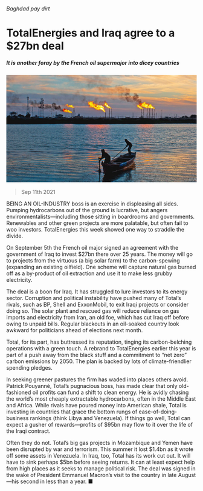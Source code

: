 ###### Baghdad pay dirt

# TotalEnergies and Iraq agree to a $27bn deal 

##### It is another foray by the French oil supermajor into dicey countries 

![image](images/20210911_WBP002_1.jpg) 

> Sep 11th 2021 

BEING AN OIL-INDUSTRY boss is an exercise in displeasing all sides. Pumping hydrocarbons out of the ground is lucrative, but angers environmentalists—including those sitting in boardrooms and governments. Renewables and other green projects are more palatable, but often fail to woo investors. TotalEnergies this week showed one way to straddle the divide.

On September 5th the French oil major signed an agreement with the government of Iraq to invest $27bn there over 25 years. The money will go to projects from the virtuous (a big solar farm) to the carbon-spewing (expanding an existing oilfield). One scheme will capture natural gas burned off as a by-product of oil extraction and use it to make less grubby electricity.


The deal is a boon for Iraq. It has struggled to lure investors to its energy sector. Corruption and political instability have pushed many of Total’s rivals, such as BP, Shell and ExxonMobil, to exit Iraqi projects or consider doing so. The solar plant and rescued gas will reduce reliance on gas imports and electricity from Iran, an old foe, which has cut Iraq off before owing to unpaid bills. Regular blackouts in an oil-soaked country look awkward for politicians ahead of elections next month.

Total, for its part, has buttressed its reputation, tinging its carbon-belching operations with a green touch. A rebrand to TotalEnergies earlier this year is part of a push away from the black stuff and a commitment to “net zero” carbon emissions by 2050. The plan is backed by lots of climate-friendlier spending pledges.

In seeking greener pastures the firm has waded into places others avoid. Patrick Pouyanné, Total’s pugnacious boss, has made clear that only old-fashioned oil profits can fund a shift to clean energy. He is avidly chasing the world’s most cheaply extractable hydrocarbons, often in the Middle East and Africa. While rivals have poured money into American shale, Total is investing in countries that grace the bottom rungs of ease-of-doing-business rankings (think Libya and Venezuela). If things go well, Total can expect a gusher of rewards—profits of $95bn may flow to it over the life of the Iraqi contract.

Often they do not. Total’s big gas projects in Mozambique and Yemen have been disrupted by war and terrorism. This summer it lost $1.4bn as it wrote off some assets in Venezuela. In Iraq, too, Total has its work cut out. It will have to sink perhaps $5bn before seeing returns. It can at least expect help from high places as it seeks to manage political risk. The deal was signed in the wake of President Emmanuel Macron’s visit to the country in late August—his second in less than a year. ■


